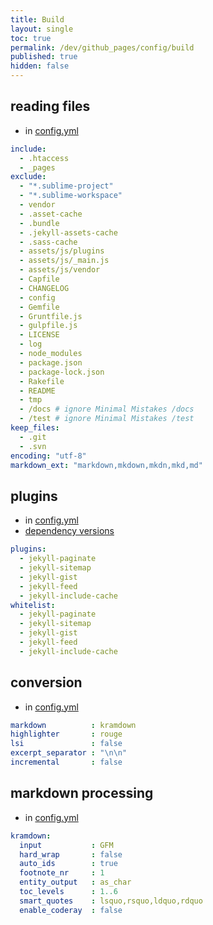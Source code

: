 ```yaml
---
title: Build
layout: single
toc: true
permalink: /dev/github_pages/config/build
published: true
hidden: false
---
```


<head>
  <base target="_blank">
</head>



## reading files

- in [config.yml](/dev/github_pages/start/setting/config_yml)

```yml
include:
  - .htaccess
  - _pages
exclude:
  - "*.sublime-project"
  - "*.sublime-workspace"
  - vendor
  - .asset-cache
  - .bundle
  - .jekyll-assets-cache
  - .sass-cache
  - assets/js/plugins
  - assets/js/_main.js
  - assets/js/vendor
  - Capfile
  - CHANGELOG
  - config
  - Gemfile
  - Gruntfile.js
  - gulpfile.js
  - LICENSE
  - log
  - node_modules
  - package.json
  - package-lock.json
  - Rakefile
  - README
  - tmp
  - /docs # ignore Minimal Mistakes /docs
  - /test # ignore Minimal Mistakes /test
keep_files:
  - .git
  - .svn
encoding: "utf-8"
markdown_ext: "markdown,mkdown,mkdn,mkd,md"
```



## plugins

- in [config.yml](/dev/github_pages/start/setting/config_yml)
- [dependency versions](https://pages.github.com/versions/)

```yml
plugins:
  - jekyll-paginate
  - jekyll-sitemap
  - jekyll-gist
  - jekyll-feed
  - jekyll-include-cache
whitelist:
  - jekyll-paginate
  - jekyll-sitemap
  - jekyll-gist
  - jekyll-feed
  - jekyll-include-cache
```



## conversion

- in [config.yml](/dev/github_pages/start/setting/config_yml)

```yml
markdown          : kramdown
highlighter       : rouge
lsi               : false
excerpt_separator : "\n\n"
incremental       : false
```



## markdown processing

- in [config.yml](/dev/github_pages/start/setting/config_yml)

```yml
kramdown:
  input           : GFM
  hard_wrap       : false
  auto_ids        : true
  footnote_nr     : 1
  entity_output   : as_char
  toc_levels      : 1..6
  smart_quotes    : lsquo,rsquo,ldquo,rdquo
  enable_coderay  : false
```
